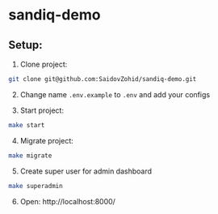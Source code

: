 # sandiq-demo

## Setup:
1. Clone project:
```sh
git clone git@github.com:SaidovZohid/sandiq-demo.git
```

2. Change name `.env.example` to `.env` and add your configs

3. Start project:
```sh
make start
```

4. Migrate project:
```sh
make migrate
```

5. Create super user for admin dashboard
```sh
make superadmin
```

6. Open: http://localhost:8000/